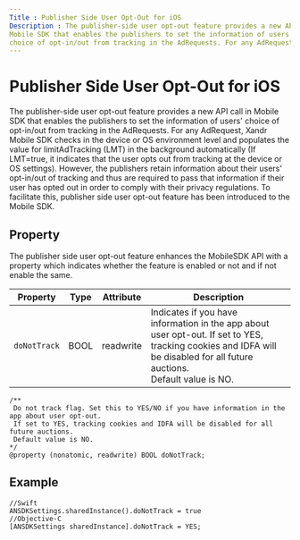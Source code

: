 ```yaml
---
Title : Publisher Side User Opt-Out for iOS
Description : The publisher-side user opt-out feature provides a new API call in
Mobile SDK that enables the publishers to set the information of users'
choice of opt-in/out from tracking in the AdRequests. For any AdRequest,
---
```



# Publisher Side User Opt-Out for iOS



The publisher-side user opt-out feature provides a new API call in
Mobile SDK that enables the publishers to set the information of users'
choice of opt-in/out from tracking in the AdRequests. For any AdRequest,
Xandr Mobile SDK checks in the device or OS
environment level and populates the value for limitAdTracking (LMT) in
the background automatically (If LMT=true, it indicates that the user
opts out from tracking at the device or OS settings). However, the
publishers retain information about their users' opt-in/out of tracking
and thus are required to pass that information if their user has opted
out in order to comply with their privacy regulations. To facilitate
this, publisher side user opt-out feature has been introduced to the
Mobile SDK. 



## Property

The publisher side user opt-out feature enhances the MobileSDK API with
a property which indicates whether the feature is enabled or not and if
not enable the same.

<table class="table">
<thead class="thead">
<tr class="header row">
<th id="ID-000030c7__entry__1"
class="entry colsep-1 rowsep-1">Property</th>
<th id="ID-000030c7__entry__2" class="entry colsep-1 rowsep-1">Type</th>
<th id="ID-000030c7__entry__3"
class="entry colsep-1 rowsep-1">Attribute</th>
<th id="ID-000030c7__entry__4"
class="entry colsep-1 rowsep-1">Description</th>
</tr>
</thead>
<tbody class="tbody">
<tr class="odd row">
<td class="entry colsep-1 rowsep-1"
headers="ID-000030c7__entry__1"><code
class="ph codeph">doNotTrack</code></td>
<td class="entry colsep-1 rowsep-1"
headers="ID-000030c7__entry__2">BOOL</td>
<td class="entry colsep-1 rowsep-1"
headers="ID-000030c7__entry__3">readwrite</td>
<td class="entry colsep-1 rowsep-1"
headers="ID-000030c7__entry__4">Indicates if you have information in the
app about user opt-out. If set to YES, tracking cookies and IDFA will be
disabled for all future auctions.<br />
Default value is NO.</td>
</tr>
</tbody>
</table>

``` pre
/**
 Do not track flag. Set this to YES/NO if you have information in the app about user opt-out.
 If set to YES, tracking cookies and IDFA will be disabled for all future auctions.
 Default value is NO.
*/
@property (nonatomic, readwrite) BOOL doNotTrack;
```





## Example

``` pre
//Swift
ANSDKSettings.sharedInstance().doNotTrack = true
//Objective-C
[ANSDKSettings sharedInstance].doNotTrack = YES;
```






